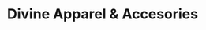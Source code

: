 ---
title: "Divine Apparel & Accesories"
url: /troy/divine-apparel-und-accesories/
shop: Kleidung
---
